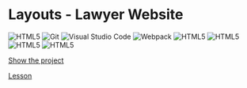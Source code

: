 # Layouts - Lawyer Website

<p>
<img alt="HTML5" src="https://img.shields.io/badge/-HTML5-E34F26?style=flat-square&logo=HTML5&logoColor=white">
<img alt="Git" src="https://img.shields.io/badge/-Git-F05032?style=flat-square&logo=git&logoColor=white">
<img alt="Visual Studio Code" src="https://img.shields.io/badge/-VS Code-007ACC?style=flat-square&logo=visualstudiocode&logoColor=white">

<img alt="Webpack" src="https://img.shields.io/badge/-webpack-8DD6F9?style=flat-square&logo=webpack&logoColor=white">
<img alt="HTML5" src="https://img.shields.io/badge/-HTML5-E34F26?style=flat-square&logo=HTML5&logoColor=white">
<img alt="HTML5" src="https://img.shields.io/badge/-HTML5-E34F26?style=flat-square&logo=HTML5&logoColor=white">
<img alt="HTML5" src="https://img.shields.io/badge/-HTML5-E34F26?style=flat-square&logo=HTML5&logoColor=white">
<img alt="HTML5" src="https://img.shields.io/badge/-HTML5-E34F26?style=flat-square&logo=HTML5&logoColor=white">
</p>

[Show the project](https://tim2015web.github.io/react_vladilenminin_2/)

[Lesson](https://www.youtube.com/watch?v=lkbm-zlcFvs&list=PL6H_kK93Bl15PBpN0K38c5dRXAIEccAGR&index=31)